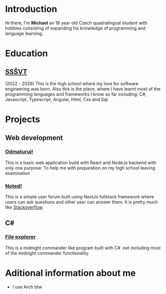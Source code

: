 # Introduction

Hi there, I'm **Michael** an 18 year old Czech quadralingual student with hobbies consisting of expanding his knowledge of programming and language learning.

# Education

## [SSŠVT](https://sssvt.cz)
(2022 - 2026)
This is the high school where my love for software engineering was born.
Also this is the place, where I have learnt most of the programming languages and frameworks I know so far including: C#, Javascript, Typescript, Angular, Html, Css and Sql.

# Projects

## Web development

### [Odmaturuj!](https://OrMichal.github.io/Odmaturuj)
This is a basic web application build with React and NodeJs backend with only one purpose: 
To help me with preparation on my high school leaving examination

### [Noted!](https://github.com/noted)
This is a simple user forum built using NextJs fullstack framework where users can ask questions and other user can answer them.
It is pretty much like [Stackoverflow](https://stackoverflow.com).

## C#
### [File explorer](https://github.com/OrMichal/File_Explorer)
This is a midnight commander like program built with C# .net including most of the midnight commander functionality.

# Aditional information about me
- I use Arch btw
